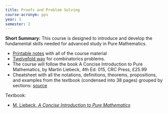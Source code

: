 ```yaml
---
title: Proofs and Problem Solving
course-acronym: pps
year: 1
semester: 2
---
```

**Short Summary:**
This course is designed to introduce and develop the fundamental skills needed for advanced study in Pure Mathematics. 

- [Printable notes](https://www.notion.so/Proofs-and-Problem-Solving-4277d93a1231404c9a8e60e5337cdc2b) with all of the course material
- [Twelvefold way](https://en.wikipedia.org/wiki/Twelvefold_way) for combinatorics problems.
- The course will follow the book A Concise Introduction to Pure Mathematics, by Martin Liebeck, 4th Ed. 015, CRC Press, £25.99
- Cheatsheet with all the notations, definitions, theorems, propositions, and examples from the textbook (condensed into 38 pages) grouped by sections: [source](https://github.com/boramalper/inf1-pps-cheatsheet)

Textbook:
- [M. Liebeck, *A Concise Introduction to Pure Mathematics*](https://discovered.ed.ac.uk/primo-explore/fulldisplay?docid=TN_cdi_proquest_ebookcentral_EBC4710311&vid=44UOE_VU2&search_scope=default_scope&tab=default_tab&lang=en_US&context=PC)